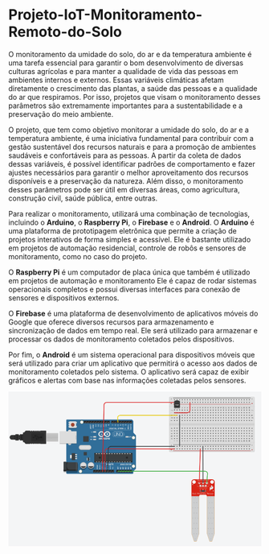 # Projeto-IoT-Monitoramento-Remoto-do-Solo
O monitoramento da umidade do solo, do ar e da temperatura ambiente é uma tarefa essencial para garantir o bom desenvolvimento de diversas culturas agrícolas e para manter a qualidade de vida das pessoas em ambientes internos e externos. Essas variáveis climáticas afetam diretamente o crescimento das plantas, a saúde das pessoas e a qualidade do ar que respiramos. Por isso, projetos que visam o monitoramento desses parâmetros são extremamente importantes para a sustentabilidade e a preservação do meio ambiente.

O projeto, que tem como objetivo monitorar a umidade do solo, do ar e a temperatura ambiente, é uma iniciativa fundamental para contribuir com a gestão sustentável dos recursos naturais e para a promoção de ambientes saudáveis e confortáveis para as pessoas. A partir da coleta de dados dessas variáveis, é possível identificar padrões de comportamento e fazer ajustes necessários para garantir o melhor aproveitamento dos recursos disponíveis e a preservação da natureza. Além disso, o monitoramento desses parâmetros pode ser útil em diversas áreas, como agricultura, construção civil, saúde pública, entre outras.

Para realizar o monitoramento, utilizará uma combinação de tecnologias, incluindo o **Arduino**, o **Raspberry Pi**, o **Firebase** e o **Android**. O **Arduino** é uma plataforma de prototipagem eletrônica que permite a criação de projetos interativos de forma simples e acessível. Ele é bastante utilizado em projetos de automação residencial, controle de robôs e sensores de monitoramento, como no caso do projeto.

O **Raspberry Pi** é um computador de placa única que também é utilizado em projetos de automação e monitoramento Ele é capaz de rodar sistemas operacionais completos e possui diversas interfaces para conexão de sensores e dispositivos externos.

O **Firebase** é uma plataforma de desenvolvimento de aplicativos móveis do Google que oferece diversos recursos para armazenamento e sincronização de dados em tempo real. Ele será utilizado para armazenar e processar os dados de monitoramento coletados pelos dispositivos.

Por fim, o **Android** é um sistema operacional para dispositivos móveis que será utilizado para criar um aplicativo que permitirá o acesso aos dados de monitoramento coletados pelo sistema. O aplicativo será capaz de exibir gráficos e alertas com base nas informações coletadas pelos sensores.

![Circuito feito no tinkercad](images/Circuit-iot.png)
